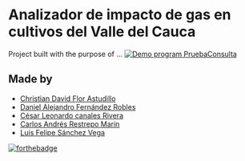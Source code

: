 # Analizador de impacto de gas en cultivos del Valle del Cauca
Project built with the purpose of ...
[![Demo program PruebaConsulta](https://res.cloudinary.com/marcomontalbano/image/upload/v1585885917/video_to_markdown/images/google-drive--1lRtEFq1K4cM2fr4UQKH4WYtFjyyJVqi3-c05b58ac6eb4c4700831b2b3070cd403.jpg)](https://drive.google.com/open?id=1lRtEFq1K4cM2fr4UQKH4WYtFjyyJVqi3 "Demo program PruebaConsulta")

## Made by
+ [Christian David Flor Astudillo](https://github.com/ChristianFlor "Christian Flor")
+ [Daniel Alejandro Fernández Robles](https://github.com/7yrionLannister "Daniel Fernández")
+ [César Leonardo canales Rivera](https://github.com/Sleeptightt "Cesar Canales")
+ [Carlos Andrés Restrepo Marín](https://github.com/Carlosches "Carlos Restrepo")
+ [Luis Felipe Sánchez Vega](https://github.com/SanchezFelipe01 "Felipe Sánchez")

[![forthebadge](https://forthebadge.com/images/badges/made-with-c-sharp.svg)](https://forthebadge.com)
